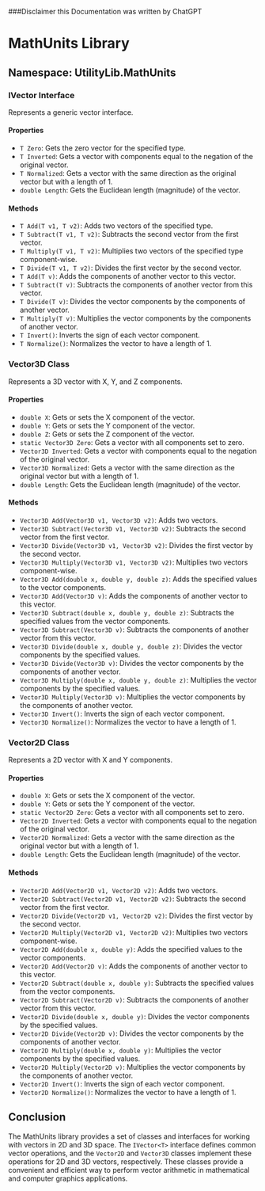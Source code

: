 ###Disclaimer this Documentation was written by ChatGPT

# MathUnits Library

## Namespace: UtilityLib.MathUnits

### IVector<T> Interface

Represents a generic vector interface.

#### Properties

- `T Zero`: Gets the zero vector for the specified type.
- `T Inverted`: Gets a vector with components equal to the negation of the original vector.
- `T Normalized`: Gets a vector with the same direction as the original vector but with a length of 1.
- `double Length`: Gets the Euclidean length (magnitude) of the vector.

#### Methods

- `T Add(T v1, T v2)`: Adds two vectors of the specified type.
- `T Subtract(T v1, T v2)`: Subtracts the second vector from the first vector.
- `T Multiply(T v1, T v2)`: Multiplies two vectors of the specified type component-wise.
- `T Divide(T v1, T v2)`: Divides the first vector by the second vector.
- `T Add(T v)`: Adds the components of another vector to this vector.
- `T Subtract(T v)`: Subtracts the components of another vector from this vector.
- `T Divide(T v)`: Divides the vector components by the components of another vector.
- `T Multiply(T v)`: Multiplies the vector components by the components of another vector.
- `T Invert()`: Inverts the sign of each vector component.
- `T Normalize()`: Normalizes the vector to have a length of 1.

### Vector3D Class

Represents a 3D vector with X, Y, and Z components.

#### Properties

- `double X`: Gets or sets the X component of the vector.
- `double Y`: Gets or sets the Y component of the vector.
- `double Z`: Gets or sets the Z component of the vector.
- `static Vector3D Zero`: Gets a vector with all components set to zero.
- `Vector3D Inverted`: Gets a vector with components equal to the negation of the original vector.
- `Vector3D Normalized`: Gets a vector with the same direction as the original vector but with a length of 1.
- `double Length`: Gets the Euclidean length (magnitude) of the vector.

#### Methods

- `Vector3D Add(Vector3D v1, Vector3D v2)`: Adds two vectors.
- `Vector3D Subtract(Vector3D v1, Vector3D v2)`: Subtracts the second vector from the first vector.
- `Vector3D Divide(Vector3D v1, Vector3D v2)`: Divides the first vector by the second vector.
- `Vector3D Multiply(Vector3D v1, Vector3D v2)`: Multiplies two vectors component-wise.
- `Vector3D Add(double x, double y, double z)`: Adds the specified values to the vector components.
- `Vector3D Add(Vector3D v)`: Adds the components of another vector to this vector.
- `Vector3D Subtract(double x, double y, double z)`: Subtracts the specified values from the vector components.
- `Vector3D Subtract(Vector3D v)`: Subtracts the components of another vector from this vector.
- `Vector3D Divide(double x, double y, double z)`: Divides the vector components by the specified values.
- `Vector3D Divide(Vector3D v)`: Divides the vector components by the components of another vector.
- `Vector3D Multiply(double x, double y, double z)`: Multiplies the vector components by the specified values.
- `Vector3D Multiply(Vector3D v)`: Multiplies the vector components by the components of another vector.
- `Vector3D Invert()`: Inverts the sign of each vector component.
- `Vector3D Normalize()`: Normalizes the vector to have a length of 1.

### Vector2D Class

Represents a 2D vector with X and Y components.

#### Properties

- `double X`: Gets or sets the X component of the vector.
- `double Y`: Gets or sets the Y component of the vector.
- `static Vector2D Zero`: Gets a vector with all components set to zero.
- `Vector2D Inverted`: Gets a vector with components equal to the negation of the original vector.
- `Vector2D Normalized`: Gets a vector with the same direction as the original vector but with a length of 1.
- `double Length`: Gets the Euclidean length (magnitude) of the vector.

#### Methods

- `Vector2D Add(Vector2D v1, Vector2D v2)`: Adds two vectors.
- `Vector2D Subtract(Vector2D v1, Vector2D v2)`: Subtracts the second vector from the first vector.
- `Vector2D Divide(Vector2D v1, Vector2D v2)`: Divides the first vector by the second vector.
- `Vector2D Multiply(Vector2D v1, Vector2D v2)`: Multiplies two vectors component-wise.
- `Vector2D Add(double x, double y)`: Adds the specified values to the vector components.
- `Vector2D Add(Vector2D v)`: Adds the components of another vector to this vector.
- `Vector2D Subtract(double x, double y)`: Subtracts the specified values from the vector components.
- `Vector2D Subtract(Vector2D v)`: Subtracts the components of another vector from this vector.
- `Vector2D Divide(double x, double y)`: Divides the vector components by the specified values.
- `Vector2D Divide(Vector2D v)`: Divides the vector components by the components of another vector.
- `Vector2D Multiply(double x, double y)`: Multiplies the vector components by the specified values.
- `Vector2D Multiply(Vector2D v)`: Multiplies the vector components by the components of another vector.
- `Vector2D Invert()`: Inverts the sign of each vector component.
- `Vector2D Normalize()`: Normalizes the vector to have a length of 1.

## Conclusion

The MathUnits library provides a set of classes and interfaces for working with vectors in 2D and 3D space. The `IVector<T>` interface defines common vector operations, and the `Vector2D` and `Vector3D` classes implement these operations for 2D and 3D vectors, respectively. These classes provide a convenient and efficient way to perform vector arithmetic in mathematical and computer graphics applications.

